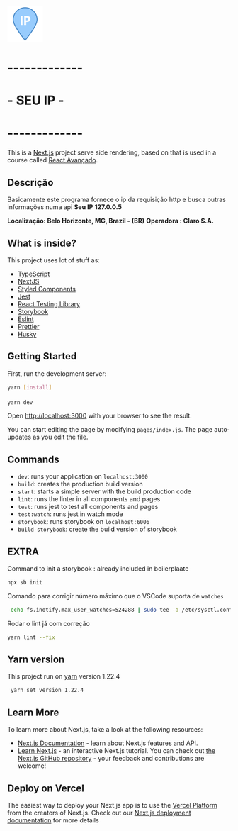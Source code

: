 ![SEU IP](https://raw.githubusercontent.com/murikao/seu-ip/main/public/img/ip.svg) 
# -------------
# -  SEU IP -
# -------------

This is a [Next.js](https://nextjs.org/) project serve side rendering, based on that is used in a course called [React Avançado](https://reactavancado.com.br/).

## Descrição
Basicamente este programa fornece o ip da requisição http e busca outras informações numa api
**Seu IP**
**127.0.0.5**

**Localização: Belo Horizonte, MG, Brazil - (BR)**
**Operadora : Claro S.A.**
## What is inside?

This project uses lot of stuff as:

- [TypeScript](https://www.typescriptlang.org/)
- [NextJS](https://nextjs.org/)
- [Styled Components](https://styled-components.com/)
- [Jest](https://jestjs.io/)
- [React Testing Library](https://testing-library.com/docs/react-testing-library/intro)
- [Storybook](https://storybook.js.org/)
- [Eslint](https://eslint.org/)
- [Prettier](https://prettier.io/)
- [Husky](https://github.com/typicode/husky)

## Getting Started
First, run the development server:
```bash
yarn [install]

yarn dev
```
Open [http://localhost:3000](http://localhost:3000) with your browser to see the result.

You can start editing the page by modifying `pages/index.js`. The page auto-updates as you edit the file.



## Commands

- `dev`: runs your application on `localhost:3000`
- `build`: creates the production build version
- `start`: starts a simple server with the build production code
- `lint`: runs the linter in all components and pages
- `test`: runs jest to test all components and pages
- `test:watch`: runs jest in watch mode
- `storybook`: runs storybook on `localhost:6006`
- `build-storybook`: create the build version of storybook
## EXTRA

Command to init a storybook : already included in boilerplaate 

```bash
npx sb init 
```
Comando para corrigir número máximo que o VSCode suporta de `watches`
```bash
 echo fs.inotify.max_user_watches=524288 | sudo tee -a /etc/sysctl.conf && sudo sysctl -p
```
Rodar o lint  já com correção
```bash
yarn lint --fix 
```
## Yarn version
This project run on [yarn](https://yarnpkg.com/cli/set/version) version 1.22.4 
```bash
 yarn set version 1.22.4 
```
## Learn More

To learn more about Next.js, take a look at the following resources:
- [Next.js Documentation](https://nextjs.org/docs) - learn about Next.js features and API.
- [Learn Next.js](https://nextjs.org/learn) - an interactive Next.js tutorial.
You can check out [the Next.js GitHub repository](https://github.com/vercel/next.js/) - your feedback and contributions are welcome!
## Deploy on Vercel
The easiest way to deploy your Next.js app is to use the [Vercel Platform](https://vercel.com/import?utm_medium=default-template&filter=next.js&utm_source=create-next-app&utm_campaign=create-next-app-readme) from the creators of Next.js.
Check out our [Next.js deployment documentation](https://nextjs.org/docs/deployment) for more details